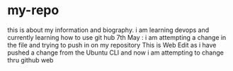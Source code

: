 # my-repo
this is about my information and biography.
i am learning devops and currently learning how to use git hub
7th May : i am attempting a change in the file and trying to push in on my repository
This is Web Edit as i have pushed a change from the Ubuntu CLI and now i am attempting to change thru github web
